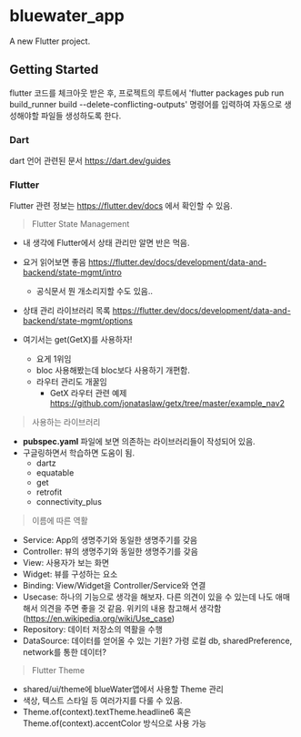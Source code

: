 # bluewater_app

A new Flutter project.

## Getting Started

flutter 코드를 체크아웃 받은 후, 프로젝트의 루트에서 'flutter packages pub run build_runner build --delete-conflicting-outputs' 명령어를 입력하여 자동으로 생성해야할 파일들 생성하도록 한다.

### Dart

dart 언어 관련된 문서 <https://dart.dev/guides>

### Flutter

Flutter 관련 정보는 <https://flutter.dev/docs> 에서 확인할 수 있음.

>Flutter State Management

* 내 생각에 Flutter에서 상태 관리만 알면 반은 먹음.
* 요거 읽어보면 좋음 <https://flutter.dev/docs/development/data-and-backend/state-mgmt/intro>
  * 공식문서 뭔 개소리지할 수도 있음..

* 상태 관리 라이브러리 목록 <https://flutter.dev/docs/development/data-and-backend/state-mgmt/options>

* 여기서는 get(GetX)를 사용하자!
  * 요게 1위임
  * bloc 사용해봤는데 bloc보다 사용하기 개편함.
  * 라우터 관리도 개꿀임
    * GetX 라우터 관련 예제 <https://github.com/jonataslaw/getx/tree/master/example_nav2>

> 사용하는 라이브러리

* **pubspec.yaml** 파일에 보면 의존하는 라이브러리들이 작성되어 있음.
* 구글링하면서 학습하면 도움이 됨.
  * dartz
  * equatable
  * get
  * retrofit
  * connectivity_plus

> 이름에 따른 역활

* Service: App의 생명주기와 동일한 생명주기를 갖음
* Controller: 뷰의 생명주기와 동일한 생명주기를 갖음
* View: 사용자가 보는 화면
* Widget: 뷰를 구성하는 요소
* Binding: View/Widget을 Controller/Service와 연결
* Usecase: 하나의 기능으로 생각을 해보자. 다른 의견이 있을 수 있는데 나도 애매해서 의견을 주면 좋을 것 같음. 위키의 내용 참고해서 생각함(<https://en.wikipedia.org/wiki/Use_case>)
* Repository: 데이터 저장소의 역활을 수행
* DataSource: 데이터를 얻어올 수 있는 기원? 가령 로컬 db, sharedPreference, network를 통한 데이터?

> Flutter Theme

* shared/ui/theme에 blueWater앱에서 사용할 Theme 관리
* 색상, 텍스트 스타일 등 여러가지를 다룰 수 있음.
* Theme.of(context).textTheme.headline6 혹은 Theme.of(context).accentColor 방식으로 사용 가능
